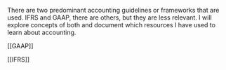 
There are two predominant accounting guidelines or frameworks that are used. IFRS and GAAP, there are others, but they are less relevant. I will explore concepts of both and document which resources I have used to learn about accounting. 

[[GAAP]]

[[IFRS]]